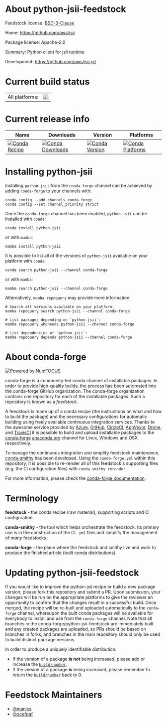 About python-jsii-feedstock
===========================

Feedstock license: [BSD-3-Clause](https://github.com/conda-forge/python-jsii-feedstock/blob/main/LICENSE.txt)

Home: https://github.com/aws/jsii

Package license: Apache-2.0

Summary: Python client for jsii runtime

Development: https://github.com/aws/jsii.git

Current build status
====================


<table><tr><td>All platforms:</td>
    <td>
      <a href="https://dev.azure.com/conda-forge/feedstock-builds/_build/latest?definitionId=16359&branchName=main">
        <img src="https://dev.azure.com/conda-forge/feedstock-builds/_apis/build/status/python-jsii-feedstock?branchName=main">
      </a>
    </td>
  </tr>
</table>

Current release info
====================

| Name | Downloads | Version | Platforms |
| --- | --- | --- | --- |
| [![Conda Recipe](https://img.shields.io/badge/recipe-python--jsii-green.svg)](https://anaconda.org/conda-forge/python-jsii) | [![Conda Downloads](https://img.shields.io/conda/dn/conda-forge/python-jsii.svg)](https://anaconda.org/conda-forge/python-jsii) | [![Conda Version](https://img.shields.io/conda/vn/conda-forge/python-jsii.svg)](https://anaconda.org/conda-forge/python-jsii) | [![Conda Platforms](https://img.shields.io/conda/pn/conda-forge/python-jsii.svg)](https://anaconda.org/conda-forge/python-jsii) |

Installing python-jsii
======================

Installing `python-jsii` from the `conda-forge` channel can be achieved by adding `conda-forge` to your channels with:

```
conda config --add channels conda-forge
conda config --set channel_priority strict
```

Once the `conda-forge` channel has been enabled, `python-jsii` can be installed with `conda`:

```
conda install python-jsii
```

or with `mamba`:

```
mamba install python-jsii
```

It is possible to list all of the versions of `python-jsii` available on your platform with `conda`:

```
conda search python-jsii --channel conda-forge
```

or with `mamba`:

```
mamba search python-jsii --channel conda-forge
```

Alternatively, `mamba repoquery` may provide more information:

```
# Search all versions available on your platform:
mamba repoquery search python-jsii --channel conda-forge

# List packages depending on `python-jsii`:
mamba repoquery whoneeds python-jsii --channel conda-forge

# List dependencies of `python-jsii`:
mamba repoquery depends python-jsii --channel conda-forge
```


About conda-forge
=================

[![Powered by
NumFOCUS](https://img.shields.io/badge/powered%20by-NumFOCUS-orange.svg?style=flat&colorA=E1523D&colorB=007D8A)](https://numfocus.org)

conda-forge is a community-led conda channel of installable packages.
In order to provide high-quality builds, the process has been automated into the
conda-forge GitHub organization. The conda-forge organization contains one repository
for each of the installable packages. Such a repository is known as a *feedstock*.

A feedstock is made up of a conda recipe (the instructions on what and how to build
the package) and the necessary configurations for automatic building using freely
available continuous integration services. Thanks to the awesome service provided by
[Azure](https://azure.microsoft.com/en-us/services/devops/), [GitHub](https://github.com/),
[CircleCI](https://circleci.com/), [AppVeyor](https://www.appveyor.com/),
[Drone](https://cloud.drone.io/welcome), and [TravisCI](https://travis-ci.com/)
it is possible to build and upload installable packages to the
[conda-forge](https://anaconda.org/conda-forge) [anaconda.org](https://anaconda.org/)
channel for Linux, Windows and OSX respectively.

To manage the continuous integration and simplify feedstock maintenance,
[conda-smithy](https://github.com/conda-forge/conda-smithy) has been developed.
Using the ``conda-forge.yml`` within this repository, it is possible to re-render all of
this feedstock's supporting files (e.g. the CI configuration files) with ``conda smithy rerender``.

For more information, please check the [conda-forge documentation](https://conda-forge.org/docs/).

Terminology
===========

**feedstock** - the conda recipe (raw material), supporting scripts and CI configuration.

**conda-smithy** - the tool which helps orchestrate the feedstock.
                   Its primary use is in the construction of the CI ``.yml`` files
                   and simplify the management of *many* feedstocks.

**conda-forge** - the place where the feedstock and smithy live and work to
                  produce the finished article (built conda distributions)


Updating python-jsii-feedstock
==============================

If you would like to improve the python-jsii recipe or build a new
package version, please fork this repository and submit a PR. Upon submission,
your changes will be run on the appropriate platforms to give the reviewer an
opportunity to confirm that the changes result in a successful build. Once
merged, the recipe will be re-built and uploaded automatically to the
`conda-forge` channel, whereupon the built conda packages will be available for
everybody to install and use from the `conda-forge` channel.
Note that all branches in the conda-forge/python-jsii-feedstock are
immediately built and any created packages are uploaded, so PRs should be based
on branches in forks, and branches in the main repository should only be used to
build distinct package versions.

In order to produce a uniquely identifiable distribution:
 * If the version of a package **is not** being increased, please add or increase
   the [``build/number``](https://docs.conda.io/projects/conda-build/en/latest/resources/define-metadata.html#build-number-and-string).
 * If the version of a package **is** being increased, please remember to return
   the [``build/number``](https://docs.conda.io/projects/conda-build/en/latest/resources/define-metadata.html#build-number-and-string)
   back to 0.

Feedstock Maintainers
=====================

* [@manics](https://github.com/manics/)
* [@ocefpaf](https://github.com/ocefpaf/)

